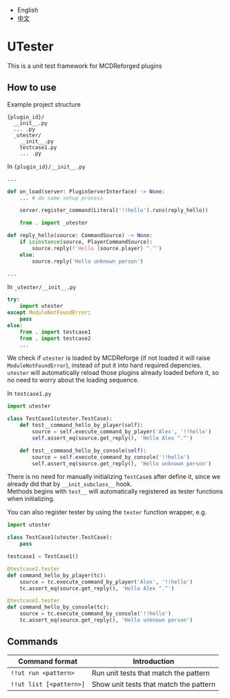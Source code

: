 
- English
- [中文](README_zh.MD)

# UTester

This is a unit test framework for MCDReforged plugins

## How to use

Example project structure
```
{plugin_id}/
  __init__.py
  ... .py
  _utester/
    __init__.py
    testcase1.py
    ... .py
```

In `{plugin_id}/__init__.py`
```py
...

def on_load(server: PluginServerInterface) -> None:
	... # do some setup process

	server.register_command(Literal('!!hello').runs(reply_hello))

	from . import _utester

def reply_hello(source: CommandSource) -> None:
	if isinstance(source, PlayerCommandSource):
		source.reply(f'Hello {source.player} ^.^')
	else:
		source.reply('Hello unknown person')

...
```

In `_utester/__init__.py`
```py
try:
	import utester
except ModuleNotFoundError:
	pass
else:
	from . import testcase1
	from . import testcase2
	...
```
We check if `utester` is loaded by MCDReforge (if not loaded it will raise `ModuleNotFoundError`), instead of put it into hard required depencies.  
`utester` will automatically reload those plugins already loaded before it, so no need to worry about the loading sequence.

In `testcase1.py`
```py
import utester

class TestCase1(utester.TestCase):
	def test__command_hello_by_player(self):
		source = self.execute_command_by_player('Alex', '!!hello')
		self.assert_eq(source.get_reply(), 'Hello Alex ^.^')

	def test__command_hello_by_console(self):
		source = self.execute_command_by_console('!!hello')
		self.assert_eq(source.get_reply(), 'Hello unknown person')
```
There is no need for manually initializing `TestCase`s after define it, since we already did that by `__init_subclass__` hook.  
Methods begins with `test__` will automatically registered as tester functions when initializing.

You can also register tester by using the `tester` function wrapper, e.g.
```py
import utester

class TestCase1(utester.TestCase):
	pass

testcase1 = TestCase1()

@testcase1.tester
def command_hello_by_player(tc):
	source = tc.execute_command_by_player('Alex', '!!hello')
	tc.assert_eq(source.get_reply(), 'Hello Alex ^.^')

@testcase1.tester
def command_hello_by_console(tc):
	source = tc.execute_command_by_console('!!hello')
	tc.assert_eq(source.get_reply(), 'Hello unknown person')
```

## Commands

|         Command format  | Introduction |
|-------------------------|-----|
| `!!ut run <pattern>`    | Run unit tests that match the pattern |
| `!!ut list [<pattern>]` | Show unit tests that match the pattern |
